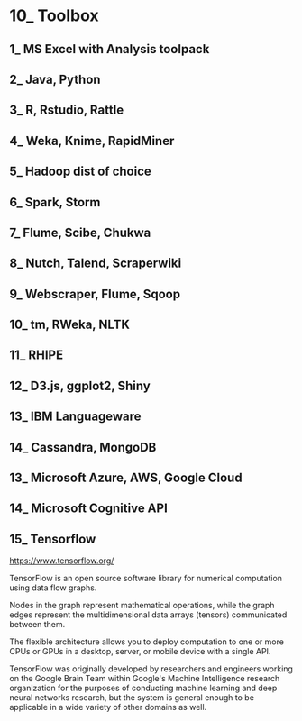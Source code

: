 # 10_ Toolbox

## 1_ MS Excel with Analysis toolpack

## 2_ Java, Python
 
## 3_ R, Rstudio, Rattle   
   
## 4_ Weka, Knime, RapidMiner

## 5_ Hadoop dist of choice

## 6_ Spark, Storm

## 7_ Flume, Scibe, Chukwa

## 8_ Nutch, Talend, Scraperwiki

## 9_ Webscraper, Flume, Sqoop

## 10_ tm, RWeka, NLTK

## 11_ RHIPE

## 12_ D3.js, ggplot2, Shiny

## 13_ IBM Languageware

## 14_ Cassandra, MongoDB

## 13_ Microsoft Azure, AWS, Google Cloud

## 14_ Microsoft Cognitive API

## 15_ Tensorflow

https://www.tensorflow.org/

TensorFlow is an open source software library for numerical computation using data flow graphs. 

Nodes in the graph represent mathematical operations, while the graph edges represent the multidimensional data arrays (tensors) communicated between them. 

The flexible architecture allows you to deploy computation to one or more CPUs or GPUs in a desktop, server, or mobile device with a single API. 

TensorFlow was originally developed by researchers and engineers working on the Google Brain Team within Google's Machine Intelligence research organization for the purposes of conducting machine learning and deep neural networks research, but the system is general enough to be applicable in a wide variety of other domains as well. 
